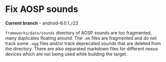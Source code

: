 Fix AOSP sounds
===================
**Current branch** - android-6.0.1_r22

`frameworks/data/sounds` directory of AOSP sounds are too fragmented, many duplicates floating around.
The `.mk` files are fragmented and do not track some `.ogg` files and/or track deprecated sounds that are deleted from the directory.
There are also separated markdown files for different nexus devices which are not being used while building the target.
